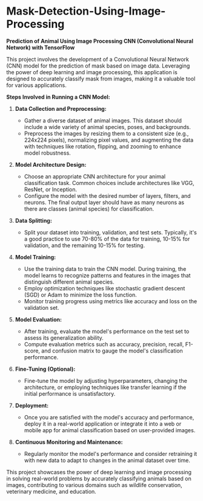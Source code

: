 # Mask-Detection-Using-Image-Processing
**Prediction of Animal Using Image Processing CNN (Convolutional Neural Network) with TensorFlow**

This project involves the development of a Convolutional Neural Network (CNN) model for the prediction of mask based on image data. Leveraging the power of deep learning and image processing, this application is designed to accurately classify mask from images, making it a valuable tool for various applications.

**Steps Involved in Running a CNN Model:**

1. **Data Collection and Preprocessing:**
   - Gather a diverse dataset of animal images. This dataset should include a wide variety of animal species, poses, and backgrounds.
   - Preprocess the images by resizing them to a consistent size (e.g., 224x224 pixels), normalizing pixel values, and augmenting the data with techniques like rotation, flipping, and zooming to enhance model robustness.

2. **Model Architecture Design:**
   - Choose an appropriate CNN architecture for your animal classification task. Common choices include architectures like VGG, ResNet, or Inception.
   - Configure the model with the desired number of layers, filters, and neurons. The final output layer should have as many neurons as there are classes (animal species) for classification.

3. **Data Splitting:**
   - Split your dataset into training, validation, and test sets. Typically, it's a good practice to use 70-80% of the data for training, 10-15% for validation, and the remaining 10-15% for testing.

4. **Model Training:**
   - Use the training data to train the CNN model. During training, the model learns to recognize patterns and features in the images that distinguish different animal species.
   - Employ optimization techniques like stochastic gradient descent (SGD) or Adam to minimize the loss function.
   - Monitor training progress using metrics like accuracy and loss on the validation set.

5. **Model Evaluation:**
   - After training, evaluate the model's performance on the test set to assess its generalization ability.
   - Compute evaluation metrics such as accuracy, precision, recall, F1-score, and confusion matrix to gauge the model's classification performance.

6. **Fine-Tuning (Optional):**
   - Fine-tune the model by adjusting hyperparameters, changing the architecture, or employing techniques like transfer learning if the initial performance is unsatisfactory.

7. **Deployment:**
   - Once you are satisfied with the model's accuracy and performance, deploy it in a real-world application or integrate it into a web or mobile app for animal classification based on user-provided images.

8. **Continuous Monitoring and Maintenance:**
   - Regularly monitor the model's performance and consider retraining it with new data to adapt to changes in the animal dataset over time.

This project showcases the power of deep learning and image processing in solving real-world problems by accurately classifying animals based on images, contributing to various domains such as wildlife conservation, veterinary medicine, and education.
